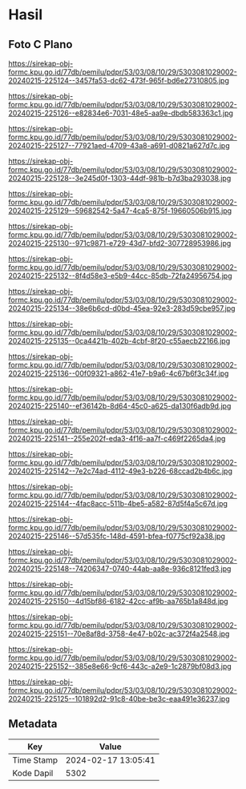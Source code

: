# Hasil

## Foto C Plano

https://sirekap-obj-formc.kpu.go.id/77db/pemilu/pdpr/53/03/08/10/29/5303081029002-20240215-225124--3457fa53-dc62-473f-965f-bd6e27310805.jpg

https://sirekap-obj-formc.kpu.go.id/77db/pemilu/pdpr/53/03/08/10/29/5303081029002-20240215-225126--e82834e6-7031-48e5-aa9e-dbdb583363c1.jpg

https://sirekap-obj-formc.kpu.go.id/77db/pemilu/pdpr/53/03/08/10/29/5303081029002-20240215-225127--77921aed-4709-43a8-a691-d0821a627d7c.jpg

https://sirekap-obj-formc.kpu.go.id/77db/pemilu/pdpr/53/03/08/10/29/5303081029002-20240215-225128--3e245d0f-1303-44df-981b-b7d3ba293038.jpg

https://sirekap-obj-formc.kpu.go.id/77db/pemilu/pdpr/53/03/08/10/29/5303081029002-20240215-225129--59682542-5a47-4ca5-875f-19660506b915.jpg

https://sirekap-obj-formc.kpu.go.id/77db/pemilu/pdpr/53/03/08/10/29/5303081029002-20240215-225130--971c9871-e729-43d7-bfd2-307728953986.jpg

https://sirekap-obj-formc.kpu.go.id/77db/pemilu/pdpr/53/03/08/10/29/5303081029002-20240215-225132--8f4d58e3-e5b9-44cc-85db-72fa24956754.jpg

https://sirekap-obj-formc.kpu.go.id/77db/pemilu/pdpr/53/03/08/10/29/5303081029002-20240215-225134--38e6b6cd-d0bd-45ea-92e3-283d59cbe957.jpg

https://sirekap-obj-formc.kpu.go.id/77db/pemilu/pdpr/53/03/08/10/29/5303081029002-20240215-225135--0ca4421b-402b-4cbf-8f20-c55aecb22166.jpg

https://sirekap-obj-formc.kpu.go.id/77db/pemilu/pdpr/53/03/08/10/29/5303081029002-20240215-225136--00f09321-a862-41e7-b9a6-4c67b6f3c34f.jpg

https://sirekap-obj-formc.kpu.go.id/77db/pemilu/pdpr/53/03/08/10/29/5303081029002-20240215-225140--ef36142b-8d64-45c0-a625-da130f6adb9d.jpg

https://sirekap-obj-formc.kpu.go.id/77db/pemilu/pdpr/53/03/08/10/29/5303081029002-20240215-225141--255e202f-eda3-4f16-aa7f-c469f2265da4.jpg

https://sirekap-obj-formc.kpu.go.id/77db/pemilu/pdpr/53/03/08/10/29/5303081029002-20240215-225142--7e2c74ad-4112-49e3-b226-68ccad2b4b6c.jpg

https://sirekap-obj-formc.kpu.go.id/77db/pemilu/pdpr/53/03/08/10/29/5303081029002-20240215-225144--4fac8acc-511b-4be5-a582-87d5f4a5c67d.jpg

https://sirekap-obj-formc.kpu.go.id/77db/pemilu/pdpr/53/03/08/10/29/5303081029002-20240215-225146--57d535fc-148d-4591-bfea-f0775cf92a38.jpg

https://sirekap-obj-formc.kpu.go.id/77db/pemilu/pdpr/53/03/08/10/29/5303081029002-20240215-225148--74206347-0740-44ab-aa8e-936c8121fed3.jpg

https://sirekap-obj-formc.kpu.go.id/77db/pemilu/pdpr/53/03/08/10/29/5303081029002-20240215-225150--4d15bf86-6182-42cc-af9b-aa765b1a848d.jpg

https://sirekap-obj-formc.kpu.go.id/77db/pemilu/pdpr/53/03/08/10/29/5303081029002-20240215-225151--70e8af8d-3758-4e47-b02c-ac372f4a2548.jpg

https://sirekap-obj-formc.kpu.go.id/77db/pemilu/pdpr/53/03/08/10/29/5303081029002-20240215-225152--385e8e66-9cf6-443c-a2e9-1c2879bf08d3.jpg

https://sirekap-obj-formc.kpu.go.id/77db/pemilu/pdpr/53/03/08/10/29/5303081029002-20240215-225125--101892d2-91c8-40be-be3c-eaa491e36237.jpg


## Metadata

| Key        | Value               |
| ---------- | ------------------- |
| Time Stamp | 2024-02-17 13:05:41 |
| Kode Dapil | 5302                |



